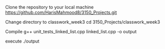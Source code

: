 Clone the repository to your local machine
              https://github.com/HarisMahmood8/3150_Projects.git

Change directory to classwork_week3
              cd 3150_Projects/classwork_week3

Compile
              g++ unit_tests_linked_list.cpp linked_list.cpp -o output

execute
              ./output
